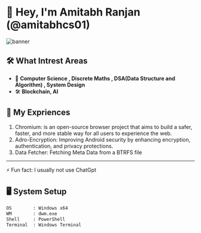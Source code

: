 # 👋 Hey, I'm Amitabh Ranjan (@amitabhcs01)

![banner](https://i.postimg.cc/3wDnXrhY/Screenshot-2025-02-10-000506.png)

## 🛠️ What Intrest Areas
- 📖 **Computer Science , Discrete Maths , DSA(Data Structure and Algorithm) , System Design**  
- 🛠️ **Blockchain, AI**  

## 🌱 My Expriences
1.  Chromium:  is an open-source browser project that aims to build a safer, faster, and more stable way for all users to experience the web.
2.  Adro-Encryption: Improving Android security by enhancing encryption, authentication, and privacy protections.
3.  Data Fetcher: Fetching Meta Data from a BTRFS file

---
⚡ Fun fact: I usually not use ChatGpt 

## 🖥️ System Setup
```bash
OS        : Windows x64
WM        : dwm.exe
Shell     : PowerShell
Terminal  : Windows Terminal
